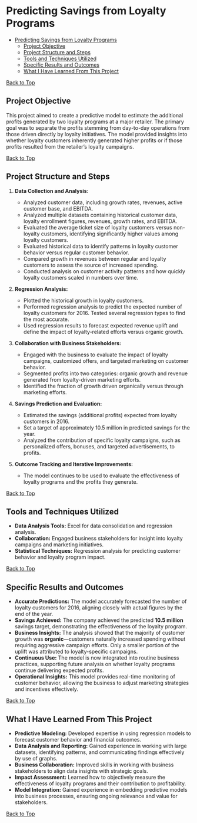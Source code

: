 # Predicting Savings from Loyalty Programs


- [Predicting Savings from Loyalty Programs](#predicting-savings-from-loyalty-programs)
  - [Project Objective](#project-objective)
  - [Project Structure and Steps](#project-structure-and-steps)
  - [Tools and Techniques Utilized](#tools-and-techniques-utilized)
  - [Specific Results and Outcomes](#specific-results-and-outcomes)
  - [What I Have Learned From This Project](#what-i-have-learned-from-this-project)

[Back to Top](#)


## Project Objective
This project aimed to create a predictive model to estimate the additional profits generated by two loyalty programs at a major retailer. The primary goal was to separate the profits stemming from day-to-day operations from those driven directly by loyalty initiatives. The model provided insights into whether loyalty customers inherently generated higher profits or if those profits resulted from the retailer’s loyalty campaigns.

[Back to Top](#)

## Project Structure and Steps
1. **Data Collection and Analysis:**
   - Analyzed customer data, including growth rates, revenues, active customer base, and EBITDA.
   - Analyzed multiple datasets containing historical customer data, loyalty enrollment figures, revenues, growth rates, and EBITDA.
   - Evaluated the average ticket size of loyalty customers versus non-loyalty customers, identifying significantly higher values among loyalty customers.
   - Evaluated historical data to identify patterns in loyalty customer behavior versus regular customer behavior.
   - Compared growth in revenues between regular and loyalty customers to assess the source of increased spending.
   - Conducted analysis on customer activity patterns and how quickly loyalty customers scaled in numbers over time.

2. **Regression Analysis:**
   - Plotted the historical growth in loyalty customers.
   - Performed regression analysis to predict the expected number of loyalty customers for 2016. Tested several regression types to find the most accurate.
   - Used regression results to forecast expected revenue uplift and define the impact of loyalty-related efforts versus organic growth.

3. **Collaboration with Business Stakeholders:**
   - Engaged with the business to evaluate the impact of loyalty campaigns, customized offers, and targeted marketing on customer behavior.
   - Segmented profits into two categories: organic growth and revenue generated from loyalty-driven marketing efforts.
   - Identified the fraction of growth driven organically versus through marketing efforts.

4. **Savings Prediction and Evaluation:**
   - Estimated the savings (additional profits) expected from loyalty customers in 2016.
   - Set a target of approximately 10.5 million in predicted savings for the year.
   - Analyzed the contribution of specific loyalty campaigns, such as personalized offers, bonuses, and targeted advertisements, to profits.

5. **Outcome Tracking and Iterative Improvements:**
   - The model continues to be used to evaluate the effectiveness of loyalty programs and the profits they generate.

[Back to Top](#)

## Tools and Techniques Utilized
- **Data Analysis Tools:** Excel for data consolidation and regression analysis.
- **Collaboration:** Engaged business stakeholders for insight into loyalty campaigns and marketing initiatives.
- **Statistical Techniques:** Regression analysis for predicting customer behavior and loyalty program impact.

[Back to Top](#)

## Specific Results and Outcomes
- **Accurate Predictions:** The model accurately forecasted the number of loyalty customers for 2016, aligning closely with actual figures by the end of the year.
- **Savings Achieved:** The company achieved the predicted **10.5 million** savings target, demonstrating the effectiveness of the loyalty program.
- **Business Insights:** The analysis showed that the majority of customer growth was **organic**—customers naturally increased spending without requiring aggressive campaign efforts. Only a smaller portion of the uplift was attributed to loyalty-specific campaigns.
- **Continuous Use:** The model is now integrated into routine business practices, supporting future analysis on whether loyalty programs continue delivering expected profits.
- **Operational Insights:** This model provides real-time monitoring of customer behavior, allowing the business to adjust marketing strategies and incentives effectively.

[Back to Top](#)

## What I Have Learned From This Project
- **Predictive Modeling:** Developed expertise in using regression models to forecast customer behavior and financial outcomes.
- **Data Analysis and Reporting:** Gained experience in working with large datasets, identifying patterns, and communicating findings effectively by use of graphs.
- **Business Collaboration:** Improved skills in working with business stakeholders to align data insights with strategic goals.
- **Impact Assessment:** Learned how to objectively measure the effectiveness of loyalty programs and their contribution to profitability.
- **Model Integration:** Gained experience in embedding predictive models into business processes, ensuring ongoing relevance and value for stakeholders.

[Back to Top](#predicting-savings-from-loyalty-programs)
